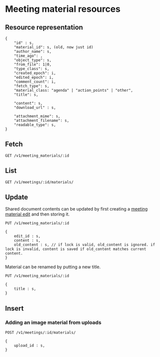 # Meeting material resources

## Resource representation

    {
        "id" : s,
        "material_id": s, (old, now just id)
        "author_name": s,
        "time_ago": ,
        "object_type": s,
        "from_file": 1|0,
        "type_class": s,
        "created_epoch": i,
        "edited_epoch": i,
        "comment_count": i,
        "fetch_type": s,
        "material_class: "agenda" | "action_points" | "other",
        "title": s,

        "content": s,
        "download_url" : s,

        "attachment_mime": s,
        "attachment_filename": s,
        "readable_type": s,
    }

## Fetch

    GET /v1/meeting_materials/:id

## List

    GET /v1/meetings/:id/materials/

## Update

Shared document contents can be updated by first creating a [meeting material edit](../meeting_material_edits) and then storing it.

    PUT /v1/meeting_materials/:id

    {
        edit_id : s,
        content : s,
        old_content : s, // if lock is valid, old_content is ignored. if lock is invalid, content is saved if old_content matches current content.
    }

Material can be renamed by putting a new title.

    PUT /v1/meeting_materials/:id

    {
        title : s,
    }



## Insert

### Adding an image material from uploads

    POST /v1/meetings/:id/materials/

    {
        upload_id : s,
    }

